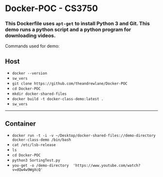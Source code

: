 # Docker-POC - CS3750

### This Dockerfile uses ```apt-get``` to install Python 3 and Git. This demo runs a python script and a python program for downloading videos. 

Commands used for demo:
## Host
- ```docker --version```
- ```sw_vers```
- ```git clone https://github.com/theandrewlane/Docker-POC```
- ```cd Docker-POC```
- ```mkdir docker-shared-files```
- ```docker build -t docker-class-demo:latest .```
- ```sw_vers```  
<hr>

## Container

- ```docker run -t -i -v ~/Desktop/docker-shared-files://demo-directory docker-class-demo /bin/bash```
- ```cat /etc/lsb-release```
- ```ls```
- ```cd Docker-POC```
- ```python3 SortingTest.py```
- ```you-get -o /demo-directory  'https://www.youtube.com/watch?v=dQw4w9WgXcQ'```
